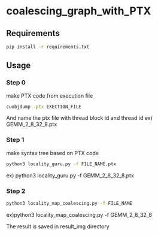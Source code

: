 # coalescing_graph_with_PTX
## Requirements
```bash
pip install -r requirements.txt
```
## Usage
### Step 0
make PTX code from execution file
```bash
cuobjdump -ptx EXECTION_FILE
```
And name the ptx file with thread block id and thread id
ex) GEMM_2_8_32_8.ptx
### Step 1
make syntax tree based on PTX code
```bash
python3 locality_guru.py -f FILE_NAME.ptx
```
ex) python3 locality_guru.py -f GEMM_2_8_32_8.ptx
### Step 2
```bash
python3 locality_map_coalescing.py -f FILE_NAME
```
ex)python3 locality_map_coalescing.py -f GEMM_2_8_32_8

The result is saved in result_img directory

